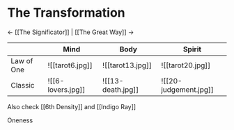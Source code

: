 # The Transformation
<- [[The Significator]] | [[The Great Way]] ->

|            | Mind              | Body              | Spirit                |
| ---------- | ----------------- | ----------------- | --------------------- |
| Law of One | ![[tarot6.jpg]]   | ![[tarot13.jpg]]  | ![[tarot20.jpg]]      |
| Classic    | ![[6-lovers.jpg]] | ![[13-death.jpg]] | ![[20-judgement.jpg]] |
Also check [[6th Density]] and [[Indigo Ray]]

Oneness